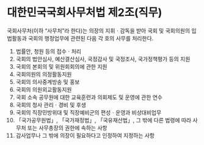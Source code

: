 # 대한민국국회사무처법 제2조(직무)

국회사무처(이하 “사무처”라 한다)는 의장의 지휘ㆍ감독을 받아 국회 및 국회의원의 입법활동과 국회의 행정업무에 관련된 다음 각 호의 사무를 처리한다.

1. 법률안, 청원 등의 접수ㆍ처리
2. 국회의 법안심사, 예산결산심사, 국정감사 및 국정조사, 국가정책평가 등의 지원
3. 국회의 본회의 및 위원회회의에 관한 지원
4. 국회의원의 의정활동지원
5. 국회의 의사중계방송 및 홍보
6. 국회의 의원외교활동지원
7. 국회 소속 공무원에 대한 교육훈련과 의회제도 및 운영에 관한 연수
8. 국회의 청사 관리ㆍ경비 및 후생
9. 국회의 직장민방위대 및 직장예비군의 편성ㆍ운영과 비상대비업무
10. 「국가공무원법」, 「국가재정법」, 「국유재산법」, 그 밖에 다른 법령에 따라 사무처 또는 사무총장의 권한에 속하는 사항
11. 감사업무나 그 밖에 의장이 필요하다고 인정하여 지정하는 사항
